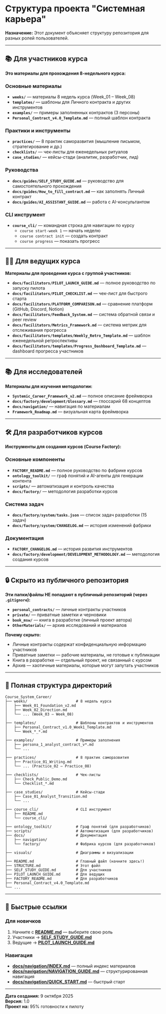 # Структура проекта "Системная карьера"

**Назначение:** Этот документ объясняет структуру репозитория для разных ролей пользователей.

---

## 📚 Для участников курса

**Это материалы для прохождения 8-недельного курса:**

### Основные материалы
- **`weeks/`** — материалы 8 недель курса (Week_01 – Week_08)
- **`templates/`** — шаблоны для Личного контракта и других инструментов
- **`examples/`** — примеры заполненных контрактов (3 персоны)
- **`Personal_Contract_v4.0_Template.md`** — полный шаблон контракта

### Практики и инструменты
- **`practices/`** — 8 практик саморазвития (мышление письмом, стратегирование и др.)
- **`checklists/`** — чек-листы для еженедельных ритуалов
- **`case_studies/`** — кейсы-стади (аналитик, разработчик, лид)

### Руководства
- **`docs/guides/SELF_STUDY_GUIDE.md`** — руководство для самостоятельного прохождения
- **`docs/guides/How_to_fill_contract.md`** — как заполнять Личный контракт
- **`docs/guides/AI_ASSISTANT_GUIDE.md`** — работа с AI-консультантом

### CLI инструмент
- **`course_cli/`** — командная строка для навигации по курсу
  - `course start-week 1` — начать неделю
  - `course contract init` — создать контракт
  - `course progress` — показать прогресс

---

## 👨‍🏫 Для ведущих курса

**Материалы для проведения курса с группой участников:**

- **`docs/facilitators/PILOT_LAUNCH_GUIDE.md`** — полное руководство по запуску пилота
- **`docs/facilitators/PILOT_CHECKLIST.md`** — чек-лист для быстрого старта
- **`docs/facilitators/PLATFORM_COMPARISON.md`** — сравнение платформ (GitHub, Discord, Notion)
- **`docs/facilitators/Feedback_System.md`** — система обратной связи и peer review
- **`docs/facilitators/Metrics_Framework.md`** — система метрик для отслеживания прогресса
- **`docs/facilitators/templates/Weekly_Retro_Template.md`** — шаблон еженедельной ретроспективы
- **`docs/facilitators/templates/Progress_Dashboard_Template.md`** — dashboard прогресса участников

---

## 📚 Для исследователей

**Материалы для изучения методологии:**

- **`Systemic_Career_Framework_v2.md`** — полное описание фреймворка
- **`docs/factory/development/Glossary.md`** — глоссарий 68 концептов
- **`docs/navigation/`** — навигация по материалам
- **`Framework_Roadmap.md`** — визуальная карта фреймворка

---

## 🛠️ Для разработчиков курсов

**Инструменты для создания курсов (Course Factory):**

### Основные компоненты
- **`FACTORY_README.md`** — полное руководство по фабрике курсов
- **`ontology_toolkit/`** — граф понятий и AI-агенты для генерации контента
- **`scripts/`** — автоматизация и контроль качества
- **`docs/factory/`** — методология разработки курсов

### Система задач
- **`docs/factory/system/tasks.json`** — список задач разработки (15 задач)
- **`docs/factory/system/CHANGELOG.md`** — история изменений фабрики

### Документация
- **`FACTORY_CHANGELOG.md`** — история развития инструментов
- **`docs/factory/development/DEVELOPMENT_METHODOLOGY.md`** — методология создания курсов

---

## 🔒 Скрыто из публичного репозитория

**Эти папки/файлы НЕ попадают в публичный репозиторий (через `.gitignore`):**

- **`personal_contracts/`** — личные контракты участников
- **`private/`** — приватные заметки и черновики
- **`book_msw/`** — книга в разработке (личный проект автора)
- **`OtherMaterials/`** — архив исследований и материалов

**Почему скрыто:**
- Личные контракты содержат конфиденциальную информацию участников
- Приватные заметки — рабочие материалы, не готовые к публикации
- Книга в разработке — отдельный проект, не связанный с курсом
- Архив — хаотичные материалы, которые могут запутать участников

---

## 📂 Полная структура директорий

```
Course_System_Career/
├── weeks/                      # 8 недель курса
│   ├── Week_01_Foundation_v2.md
│   ├── Week_02_Direction.md
│   └── ... (Week_03 – Week_08)
│
├── templates/                  # Шаблоны контрактов и инструментов
│   ├── Personal_Contract_v1.0_Week1_Template.md
│   └── Week_*_*.md
│
├── examples/                   # Примеры заполнения
│   ├── persona_1_analyst_contract_v*.md
│   └── ...
│
├── practices/                  # 8 практик саморазвития
│   ├── Practice_01_Writing.md
│   └── ... (Practice_02 – Practice_08)
│
├── checklists/                 # Чек-листы
│   ├── Check_Public_Demo.md
│   └── Checklist_*.md
│
├── case_studies/               # Кейсы-стади
│   ├── Case_01_Analyst_Transition.md
│   └── ...
│
├── course_cli/                 # CLI инструмент
│   ├── README.md
│   └── course_cli/
│
├── ontology_toolkit/           # Граф понятий (для разработчиков)
├── scripts/                    # Автоматизация (для разработчиков)
├── docs/                       # Документация
│   ├── navigation/
│   └── factory/                # Фабрика курсов (для разработчиков)
│
├── visuals/                    # Диаграммы и визуализации
│
├── README.md                   # Главный файл (начните здесь!)
├── STRUCTURE.md                # Этот файл
├── SELF_STUDY_GUIDE.md         # Для участников
├── PILOT_LAUNCH_GUIDE.md       # Для ведущих
├── FACTORY_README.md           # Для разработчиков
├── Personal_Contract_v4.0_Template.md
└── ...
```

---

## 🚀 Быстрые ссылки

### Для новичков
1. Начните с **[README.md](README.md)** — выберите свою роль
2. Участники → **[SELF_STUDY_GUIDE.md](docs/guides/SELF_STUDY_GUIDE.md)**
3. Ведущие → **[PILOT_LAUNCH_GUIDE.md](docs/facilitators/PILOT_LAUNCH_GUIDE.md)**

### Навигация
- **[docs/navigation/INDEX.md](docs/navigation/INDEX.md)** — полный индекс материалов
- **[docs/navigation/NAVIGATION_GUIDE.md](docs/navigation/NAVIGATION_GUIDE.md)** — структурированная навигация
- **[docs/navigation/QUICK_START.md](docs/navigation/QUICK_START.md)** — быстрый старт

---

**Дата создания:** 9 октября 2025  
**Версия:** 1.0  
**Проект на:** 95% готовности к пилоту

